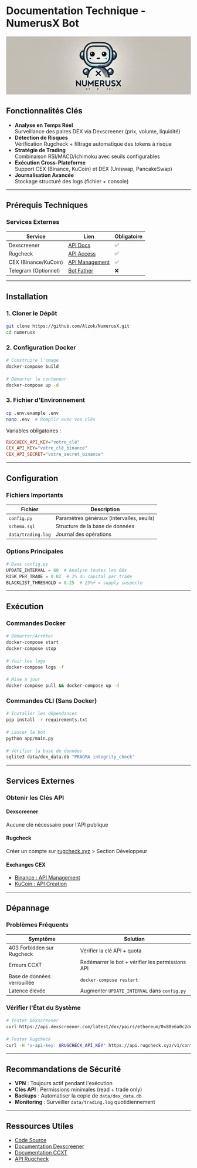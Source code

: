 # Documentation Technique - NumerusX Bot

![Logo](logo.jpg)

## Fonctionnalités Clés
- **Analyse en Temps Réel**  
  Surveillance des paires DEX via Dexscreener (prix, volume, liquidité)
- **Détection de Risques**  
  Vérification Rugcheck + filtrage automatique des tokens à risque
- **Stratégie de Trading**  
  Combinaison RSI/MACD/Ichimoku avec seuils configurables
- **Exécution Cross-Plateforme**  
  Support CEX (Binance, KuCoin) et DEX (Uniswap, PancakeSwap)
- **Journalisation Avancée**  
  Stockage structuré des logs (fichier + console)

---

## Prérequis Techniques

### Services Externes
| Service | Lien | Obligatoire |
|---------|------|-------------|
| Dexscreener | [API Docs](https://docs.dexscreener.com/) | ✅ |
| Rugcheck | [API Access](https://rugcheck.xyz/api) | ✅ |
| CEX (Binance/KuCoin) | [API Management](https://www.binance.com/en/support/faq/360002502072) | ✅ |
| Telegram (Optionnel) | [Bot Father](https://t.me/BotFather) | ❌ |

---

## Installation

### 1. Cloner le Dépôt
```bash
git clone https://github.com/Alzok/NumerusX.git
cd numerusx
```

### 2. Configuration Docker
```bash
# Construire l'image
docker-compose build

# Démarrer le conteneur
docker-compose up -d
```

### 3. Fichier d'Environnement
```bash
cp .env.example .env
nano .env  # Remplir avec vos clés
```
Variables obligatoires :
```ini
RUGCHECK_API_KEY="votre_clé"
CEX_API_KEY="votre_clé_binance"
CEX_API_SECRET="votre_secret_binance"
```

---

## Configuration

### Fichiers Importants
| Fichier | Description |
|---------|------------|
| `config.py` | Paramètres généraux (intervalles, seuils) |
| `schema.sql` | Structure de la base de données |
| `data/trading.log` | Journal des opérations |

### Options Principales
```python
# Dans config.py
UPDATE_INTERVAL = 60  # Analyse toutes les 60s
RISK_PER_TRADE = 0.02  # 2% du capital par trade
BLACKLIST_THRESHOLD = 0.25  # 25%+ = supply suspecte
```

---

## Exécution

### Commandes Docker
```bash
# Démarrer/Arrêter
docker-compose start
docker-compose stop

# Voir les logs
docker-compose logs -f

# Mise à jour
docker-compose pull && docker-compose up -d
```

### Commandes CLI (Sans Docker)
```bash
# Installer les dépendances
pip install -r requirements.txt

# Lancer le bot
python app/main.py

# Vérifier la base de données
sqlite3 data/dex_data.db "PRAGMA integrity_check"
```

---

## Services Externes

### Obtenir les Clés API

#### Dexscreener
Aucune clé nécessaire pour l'API publique

#### Rugcheck
Créer un compte sur [rugcheck.xyz](https://rugcheck.xyz) > Section Développeur

#### Exchanges CEX
- [Binance : API Management](https://www.binance.com/en/support/faq/360002502072)
- [KuCoin : API Creation](https://www.kucoin.com/account/api)

---

## Dépannage

### Problèmes Fréquents
| Symptôme | Solution |
|----------|---------|
| 403 Forbidden sur Rugcheck | Vérifier la clé API + quota |
| Erreurs CCXT | Redémarrer le bot + vérifier les permissions API |
| Base de données verrouillée | `docker-compose restart` |
| Latence élevée | Augmenter `UPDATE_INTERVAL` dans `config.py` |

### Vérifier l'État du Système
```bash
# Tester Dexscreener
curl https://api.dexscreener.com/latest/dex/pairs/ethereum/0x88e6a0c2ddd26feeb64f039a2c41296fcb3f5640

# Tester Rugcheck
curl -H "x-api-key: $RUGCHECK_API_KEY" https://api.rugcheck.xyz/v1/contracts/0x.../score
```

---

## Recommandations de Sécurité
- **VPN** : Toujours actif pendant l'exécution
- **Clés API** : Permissions minimales (read + trade only)
- **Backups** : Automatiser la copie de `data/dex_data.db`
- **Monitoring** : Surveiller `data/trading.log` quotidiennement

---

## Ressources Utiles
- [Code Source](https://github.com/votre-utilisateur/numerusx)
- [Documentation Dexscreener](https://docs.dexscreener.com/)
- [Documentation CCXT](https://docs.ccxt.com)
- [API Rugcheck](https://rugcheck.xyz/api)
